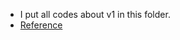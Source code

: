 - I put all codes about v1 in this folder.
- [Reference](https://www.tenlong.com.tw/products/9789864760466)
